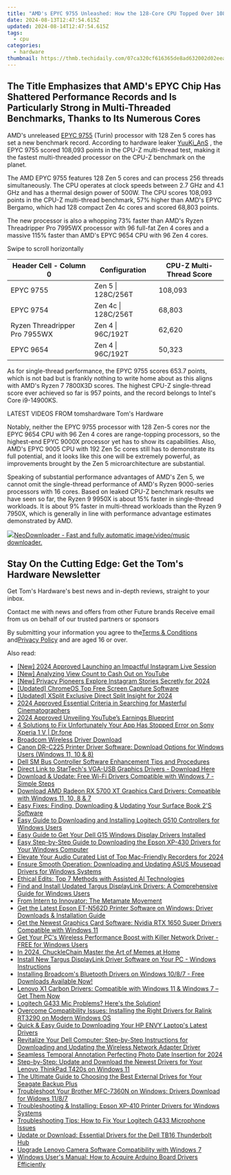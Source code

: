 ```yaml
---
title: "AMD's EPYC 9755 Unleashed: How the 128-Core CPU Topped Over 108K Points in Multi-Threaded CP-Z Test"
date: 2024-08-13T12:47:54.615Z
updated: 2024-08-14T12:47:54.615Z
tags:
  - cpu
categories:
  - hardware
thumbnail: https://thmb.techidaily.com/07ca320cf616365de8ad632002d02eea2e2a464ff75322d1f48a2d2f5ab495fd.jpg
---
```


## The Title Emphasizes that AMD's EPYC Chip Has Shattered Performance Records and Is Particularly Strong in Multi-Threaded Benchmarks, Thanks to Its Numerous Cores

AMD's unreleased [EPYC 9755](https://www.tomshardware.com/pc-components/cpus/amd-announces-3nm-epyc-turin-launching-with-192-cores-and-384-threads-in-second-half-of-2024-54x-faster-than-intel-xeon-in-ai-workload) (Turin) processor with 128 Zen 5 cores has set a new benchmark record. According to hardware leaker [YuuKi_AnS](https://x.com/yuuki%5Fans/status/1816185684753015066) , the EPYC 9755 scored 108,093 points in the CPU-Z multi-thread test, making it the fastest multi-threaded processor on the CPU-Z benchmark on the planet.

 The AMD EPYC 9755 features 128 Zen 5 cores and can process 256 threads simultaneously. The CPU operates at clock speeds between 2.7 GHz and 4.1 GHz and has a thermal design power of 500W. The CPU scores 108,093 points in the CPU-Z multi-thread benchmark, 57% higher than AMD's EPYC Bergamo, which had 128 compact Zen 4c cores and scored 68,803 points.

 The new processor is also a whopping 73% faster than AMD's Ryzen Threadripper Pro 7995WX processor with 96 full-fat Zen 4 cores and a massive 115% faster than AMD's EPYC 9654 CPU with 96 Zen 4 cores.

 Swipe to scroll horizontally

| Header Cell - Column 0        | Configuration       | CPU-Z Multi-Thread Score |
| ----------------------------- | ------------------- | ------------------------ |
| EPYC 9755                     | Zen 5 \| 128C/256T  | 108,093                  |
| EPYC 9754                     | Zen 4c \| 128C/256T | 68,803                   |
| Ryzen Threadripper Pro 7955WX | Zen 4 \| 96C/192T   | 62,620                   |
| EPYC 9654                     | Zen 4 \| 96C/192T   | 50,323                   |

 As for single-thread performance, the EPYC 9755 scores 653.7 points, which is not bad but is frankly nothing to write home about as this aligns with AMD's Ryzen 7 7800X3D scores. The highest CPU-Z single-thread score ever achieved so far is 957 points, and the record belongs to Intel's Core i9-14900KS.

 LATEST VIDEOS FROM tomshardware Tom's Hardware

 Notably, neither the EPYC 9755 processor with 128 Zen-5 cores nor the EPYC 9654 CPU with 96 Zen 4 cores are range-topping processors, so the highest-end EPYC 9000X processor yet has to show its capabilities. Also, AMD's EPYC 9005 CPU with 192 Zen 5c cores still has to demonstrate its full potential, and it looks like this one will be extremely powerful, as improvements brought by the Zen 5 microarchitecture are substantial.

 Speaking of substantial performance advantages of AMD's Zen 5, we cannot omit the single-thread performance of AMD's Ryzen 9000-series processors with 16 cores. Based on leaked CPU-Z benchmark results we have seen so far, the Ryzen 9 9950X is about 15% faster in single-thread workloads. It is about 9% faster in multi-thread workloads than the Ryzen 9 7950X, which is generally in line with performance advantage estimates demonstrated by AMD.

<!-- affiliate ads begin -->
<a href="https://secure.2checkout.com/order/checkout.php?PRODS=4559731&QTY=1&AFFILIATE=108875&CART=1"><img src="http://www.neowise.com/images/nd-ss-w200.jpg" border="0">NeoDownloader - Fast and fully automatic image/video/music downloader. </a>
<!-- affiliate ads end -->
## Stay On the Cutting Edge: Get the Tom's Hardware Newsletter

 Get Tom's Hardware's best news and in-depth reviews, straight to your inbox.

 Contact me with news and offers from other Future brands  Receive email from us on behalf of our trusted partners or sponsors

 By submitting your information you agree to the[Terms & Conditions](https://futureplc.com/terms-conditions/) and[Privacy Policy](https://futureplc.com/privacy-policy/) and are aged 16 or over.


<ins class="adsbygoogle"
     style="display:block"
     data-ad-format="autorelaxed"
     data-ad-client="ca-pub-7571918770474297"
     data-ad-slot="1223367746"></ins>



<ins class="adsbygoogle"
     style="display:block"
     data-ad-client="ca-pub-7571918770474297"
     data-ad-slot="8358498916"
     data-ad-format="auto"
     data-full-width-responsive="true"></ins>

<span class="atpl-alsoreadstyle">Also read:</span>
<div><ul>
<li><a href="https://instagram-video-files.techidaily.com/new-2024-approved-launching-an-impactful-instagram-live-session/"><u>[New] 2024 Approved  Launching an Impactful Instagram Live Session</u></a></li>
<li><a href="https://youtube-clips.techidaily.com/new-analyzing-view-count-to-cash-out-on-youtube/"><u>[New] Analyzing View Count to Cash Out on YouTube</u></a></li>
<li><a href="https://instagram-clips.techidaily.com/new-privacy-pioneers-explore-instagram-stories-secretly-for-2024/"><u>[New] Privacy Pioneers  Explore Instagram Stories Secretly for 2024</u></a></li>
<li><a href="https://screen-capture.techidaily.com/updated-chromeos-top-free-screen-capture-software/"><u>[Updated] ChromeOS  Top Free Screen Capture Software</u></a></li>
<li><a href="https://fox-http.techidaily.com/updated-xsplit-exclusive-direct-split-insight-for-2024/"><u>[Updated] XSplit Exclusive  Direct Split Insight for 2024</u></a></li>
<li><a href="https://article-files.techidaily.com/2024-approved-essential-criteria-in-searching-for-masterful-cinematographers/"><u>2024 Approved  Essential Criteria in Searching for Masterful Cinematographers</u></a></li>
<li><a href="https://youtube-sure.techidaily.com/approved-unveiling-youtubes-earnings-blueprint/"><u>2024 Approved  Unveiling YouTube’s Earnings Blueprint</u></a></li>
<li><a href="https://howto.techidaily.com/4-solutions-to-fix-unfortunately-your-app-has-stopped-error-on-sony-xperia-1-v-drfone-by-drfone-fix-android-problems-fix-android-problems/"><u>4 Solutions to Fix Unfortunately Your App Has Stopped Error on Sony Xperia 1 V | Dr.fone</u></a></li>
<li><a href="https://hardware-help.techidaily.com/broadcom-wireless-driver-download/"><u>Broadcom Wireless Driver Download</u></a></li>
<li><a href="https://hardware-help.techidaily.com/canon-dr-c225-printer-driver-software-download-options-for-windows-users-windows-11-10-and-8/"><u>Canon DR-C225 Printer Driver Software: Download Options for Windows Users (Windows 11, 10 & 8)</u></a></li>
<li><a href="https://hardware-help.techidaily.com/dell-sm-bus-controller-software-enhancement-tips-and-procedures/"><u>Dell SM Bus Controller Software Enhancement Tips and Procedures</u></a></li>
<li><a href="https://hardware-help.techidaily.com/direct-link-to-startechs-vga-usb-graphics-drivers-download-here/"><u>Direct Link to StarTech's VGA-USB Graphics Drivers - Download Here</u></a></li>
<li><a href="https://hardware-help.techidaily.com/1722976511329-download-and-update-free-wi-fi-drivers-compatible-with-windows-7-simple-steps/"><u>Download & Update: Free Wi-Fi Drivers Compatible with Windows 7 - Simple Steps</u></a></li>
<li><a href="https://hardware-help.techidaily.com/download-amd-radeon-rx-5700-xt-graphics-card-drivers-compatible-with-windows-11-10-8-and-7/"><u>Download AMD Radeon RX 5700 XT Graphics Card Drivers: Compatible with Windows 11, 10, 8 & 7</u></a></li>
<li><a href="https://hardware-help.techidaily.com/easy-fixes-finding-downloading-and-updating-your-surface-book-2s-software/"><u>Easy Fixes: Finding, Downloading & Updating Your Surface Book 2'S Software</u></a></li>
<li><a href="https://hardware-help.techidaily.com/easy-guide-to-downloading-and-installing-logitech-g510-controllers-for-windows-users/"><u>Easy Guide to Downloading and Installing Logitech G510 Controllers for Windows Users</u></a></li>
<li><a href="https://hardware-help.techidaily.com/easy-guide-to-get-your-dell-g15-windows-display-drivers-installed/"><u>Easy Guide to Get Your Dell G15 Windows Display Drivers Installed</u></a></li>
<li><a href="https://hardware-help.techidaily.com/easy-step-by-step-guide-to-downloading-the-epson-xp-430-drivers-for-your-windows-computer/"><u>Easy Step-by-Step Guide to Downloading the Epson XP-430 Drivers for Your Windows Computer</u></a></li>
<li><a href="https://screen-activity-recording.techidaily.com/elevate-your-audio-curated-list-of-top-mac-friendly-recorders-for-2024/"><u>Elevate Your Audio  Curated List of Top Mac-Friendly Recorders for 2024</u></a></li>
<li><a href="https://hardware-help.techidaily.com/ensure-smooth-operation-downloading-and-updating-asus-mousepad-drivers-for-windows-systems/"><u>Ensure Smooth Operation: Downloading and Updating ASUS Mousepad Drivers for Windows Systems</u></a></li>
<li><a href="https://tech-revival.techidaily.com/ethical-edits-top-7-methods-with-assisted-ai-technologies/"><u>Ethical Edits: Top 7 Methods with Assisted AI Technologies</u></a></li>
<li><a href="https://hardware-help.techidaily.com/find-and-install-updated-targus-displaylink-drivers-a-comprehensive-guide-for-windows-users/"><u>Find and Install Updated Targus DisplayLink Drivers: A Comprehensive Guide for Windows Users</u></a></li>
<li><a href="https://facebook.techidaily.com/from-intern-to-innovator-the-metamate-movement/"><u>From Intern to Innovator: The Metamate Movement</u></a></li>
<li><a href="https://hardware-help.techidaily.com/get-the-latest-epson-et-n562d-printer-software-on-windows-driver-downloads-and-installation-guide/"><u>Get the Latest Epson ET-N562D Printer Software on Windows: Driver Downloads & Installation Guide</u></a></li>
<li><a href="https://hardware-help.techidaily.com/get-the-newest-graphics-card-software-nvidia-rtx-1650-super-drivers-compatible-with-windows-11/"><u>Get the Newest Graphics Card Software: Nvidia RTX 1650 Super Drivers Compatible with Windows 11</u></a></li>
<li><a href="https://hardware-help.techidaily.com/get-your-pcs-wireless-performance-boost-with-killer-network-driver-free-for-windows-users/"><u>Get Your PC's Wireless Performance Boost with Killer Network Driver - FREE for Windows Users</u></a></li>
<li><a href="https://extra-tips.techidaily.com/in-2024-chucklechain-master-the-art-of-memes-at-home/"><u>In 2024, ChuckleChain  Master the Art of Memes at Home</u></a></li>
<li><a href="https://hardware-help.techidaily.com/install-new-targus-displaylink-driver-software-on-your-pc-windows-instructions/"><u>Install New Targus DisplayLink Driver Software on Your PC - Windows Instructions</u></a></li>
<li><a href="https://hardware-help.techidaily.com/1722969266787-installing-broadcoms-bluetooth-drivers-on-windows-1087-free-downloads-available-now/"><u>Installing Broadcom's Bluetooth Drivers on Windows 10/8/7 - Free Downloads Available Now!</u></a></li>
<li><a href="https://hardware-help.techidaily.com/lenovo-x1-carbon-drivers-compatible-with-windows-11-and-windows-7-get-them-now/"><u>Lenovo X1 Carbon Drivers: Compatible with Windows 11 & Windows 7 – Get Them Now</u></a></li>
<li><a href="https://hardware-help.techidaily.com/logitech-g433-mic-problems-heres-the-solution/"><u>Logitech G433 Mic Problems? Here's the Solution!</u></a></li>
<li><a href="https://hardware-help.techidaily.com/overcome-compatibility-issues-installing-the-right-drivers-for-ralink-rt3290-on-modern-windows-os/"><u>Overcome Compatibility Issues: Installing the Right Drivers for Ralink RT3290 on Modern Windows OS</u></a></li>
<li><a href="https://hardware-help.techidaily.com/quick-and-easy-guide-to-downloading-your-hp-envy-laptops-latest-drivers/"><u>Quick & Easy Guide to Downloading Your HP ENVY Laptop's Latest Drivers</u></a></li>
<li><a href="https://hardware-help.techidaily.com/revitalize-your-dell-computer-step-by-step-instructions-for-downloading-and-updating-the-wireless-network-adapter-driver/"><u>Revitalize Your Dell Computer: Step-by-Step Instructions for Downloading and Updating the Wireless Network Adapter Driver</u></a></li>
<li><a href="https://extra-support.techidaily.com/seamless-temporal-annotation-perfecting-photo-date-insertion-for-2024/"><u>Seamless Temporal Annotation  Perfecting Photo Date Insertion for 2024</u></a></li>
<li><a href="https://hardware-help.techidaily.com/step-by-step-update-and-download-the-newest-drivers-for-your-lenovo-thinkpad-t420s-on-windows-11/"><u>Step-by-Step: Update and Download the Newest Drivers for Your Lenovo ThinkPad T420s on Windows 11</u></a></li>
<li><a href="https://hardware-help.techidaily.com/the-ultimate-guide-to-choosing-the-best-external-drives-for-your-seagate-backup-plus/"><u>The Ultimate Guide to Choosing the Best External Drives for Your Seagate Backup Plus</u></a></li>
<li><a href="https://hardware-help.techidaily.com/troubleshoot-your-brother-mfc-7360n-on-windows-drivers-download-for-widows-1187/"><u>Troubleshoot Your Brother MFC-7360N on Windows: Drivers Download for Widows 11/8/7</u></a></li>
<li><a href="https://hardware-help.techidaily.com/troubleshooting-and-installing-epson-xp-410-printer-drivers-for-windows-systems/"><u>Troubleshooting & Installing: Epson XP-410 Printer Drivers for Windows Systems</u></a></li>
<li><a href="https://hardware-help.techidaily.com/troubleshooting-tips-how-to-fix-your-logitech-g433-microphone-issues/"><u>Troubleshooting Tips: How to Fix Your Logitech G433 Microphone Issues</u></a></li>
<li><a href="https://hardware-help.techidaily.com/update-or-download-essential-drivers-for-the-dell-tb16-thunderbolt-hub/"><u>Update or Download: Essential Drivers for the Dell TB16 Thunderbolt Hub</u></a></li>
<li><a href="https://hardware-help.techidaily.com/upgrade-lenovo-camera-software-compatibility-with-windows-7/"><u>Upgrade Lenovo Camera Software Compatibility with Windows 7</u></a></li>
<li><a href="https://hardware-help.techidaily.com/windows-users-manual-how-to-acquire-arduino-board-drivers-efficiently/"><u>Windows User's Manual: How to Acquire Arduino Board Drivers Efficiently</u></a></li>
</ul></div>
